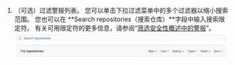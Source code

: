 1. （可选）过滤警报列表。 您可以单击下拉过滤菜单中的多个过滤器以缩小搜索范围。 您也可以在 **Search repositories（搜索仓库）**字段中输入搜索限定符。 有关可用限定符的更多信息，请参阅“[筛选安全性概述中的警报](/code-security/security-overview/filtering-alerts-in-the-security-overview)”。 ![安全概览中的下拉过滤菜单和搜索仓库字段](/assets/images/help/organizations/security-overview-filter-alerts.png)
